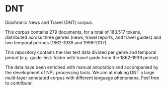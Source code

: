 # DNT
Diachronic News and Travel (DNT) corpus.

This corpus contains 279 documents, for a total of 183.517 tokens, distributed across three genres (news, travel reports, and travel guides) and two temporal periods (1862-1939 and 1998-2017).

This repository contains the raw text data divided per genre and temporal period (e.g. guide-hist: folder with travel guide from the 1862-1939 period).

The data have been enriched with manual annotation and accompanied by the development of NPL processing tools. We aim at making DNT a large multi-layer annotated corpus with different language phenomena. Feel free to contribute!


